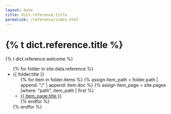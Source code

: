 ```yaml
---
layout: base
title: dict.reference.title
permalink: /reference/index.html
---
```


# {% t dict.reference.title %}

{% t dict.reference.welcome %}

<ul class="list-unstyled" dir="ltr">
{% for folder in site.data.reference %}
  <li>{{ folder.title }}
    <ul class="">
    {% for item in folder.items %}
    {% assign item_path = folder.path | append: "/" | append: item.doc %}
    {% assign item_page = site.pages |where: "path", item_path | first %}
        <li><a href="{{ item_page.permalink }}">{{ item_page.title }}</a></li>
    {% endfor %}
    </ul>
  </li>
{% endfor %}
</ul>
